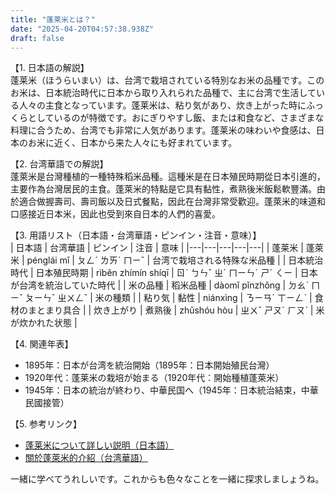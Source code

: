 ```yaml
---
title: "蓬莱米とは？"
date: "2025-04-20T04:57:38.938Z"
draft: false
---
```


【1. 日本語の解説】  
蓬莱米（ほうらいまい）は、台湾で栽培されている特別なお米の品種です。このお米は、日本統治時代に日本から取り入れられた品種で、主に台湾で生活している人々の主食となっています。蓬莱米は、粘り気があり、炊き上がった時にふっくらとしているのが特徴です。おにぎりやすし飯、または和食など、さまざまな料理に合うため、台湾でも非常に人気があります。蓬莱米の味わいや食感は、日本のお米に近く、日本から来た人々にも好まれています。

【2. 台湾華語での解説】  
蓬萊米是台灣種植的一種特殊稻米品種。這種米是在日本殖民時期從日本引進的，主要作為台灣居民的主食。蓬萊米的特點是它具有黏性，煮熟後米飯鬆軟豐滿。由於適合做握壽司、壽司飯以及日式餐點，因此在台灣非常受歡迎。蓬萊米的味道和口感接近日本米，因此也受到來自日本的人們的喜愛。

【3. 用語リスト（日本語・台湾華語・ピンイン・注音・意味）】  
| 日本語 | 台湾華語 | ピンイン | 注音 | 意味 |
|---|---|---|---|---|
| 蓬莱米 | 蓬萊米 | pénglái mǐ | ㄆㄥˊ ㄌㄞˊ ㄇㄧˇ | 台湾で栽培される特殊な米品種 |
| 日本統治時代 | 日本殖民時期 | rìběn zhímín shíqī | ㄖˋ ㄅㄣˇ ㄓˊ ㄇㄧㄣˊ ㄕˊ ㄑㄧ | 日本が台湾を統治していた時代 |
| 米の品種 | 稻米品種 | dàomǐ pǐnzhǒng | ㄉㄠˋ ㄇㄧˇ ㄆㄧㄣˇ ㄓㄨㄥˇ | 米の種類 |
| 粘り気 | 黏性 | niánxìng | ㄋㄧㄢˊ ㄒㄧㄥˋ | 食材のまとまり具合 |
| 炊き上がり | 煮熟後 | zhǔshóu hòu | ㄓㄨˇ ㄕㄡˊ ㄏㄡˋ | 米が炊かれた状態 |

【4. 関連年表】  
- 1895年：日本が台湾を統治開始（1895年：日本開始殖民台灣）
- 1920年代：蓬莱米の栽培が始まる（1920年代：開始種植蓬萊米）
- 1945年：日本の統治が終わり、中華民国へ（1945年：日本統治結束，中華民國接管）

【5. 参考リンク】  
- [蓬莱米について詳しい説明（日本語）](https://www.japan-guide.com)  
- [關於蓬萊米的介紹（台湾華語）](https://www.taiwantourism.jp)

一緒に学べてうれしいです。これからも色々なことを一緒に探求しましょうね。